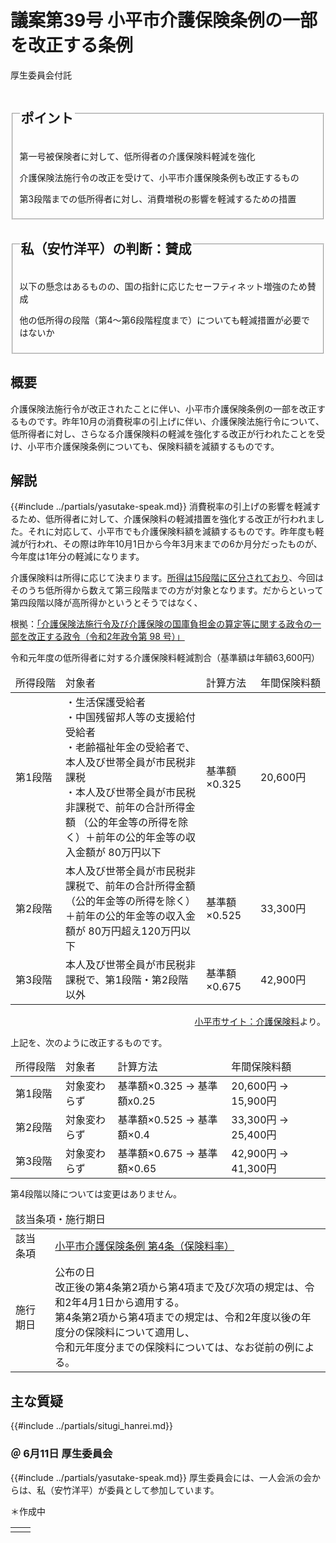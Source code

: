 # 議案第39号 小平市介護保険条例の一部を改正する条例

<i class="fa fa-gavel" aria-hidden="true"></i> 厚生委員会付託

<fieldset class="point">
  <legend>
    <h2 class="point"> ポイント </h2>
  </legend>
  <p class="point"><i class="fa fa-check" aria-hidden="true"></i> 第一号被保険者に対して、低所得者の介護保険料軽減を強化</p>
  <p class="point"><i class="fa fa-check" aria-hidden="true"></i> 介護保険法施行令の改正を受けて、小平市介護保険条例も改正するもの</p>
  <p class="point"><i class="fa fa-check" aria-hidden="true"></i> 第3段階までの低所得者に対し、消費増税の影響を軽減するための措置</p>
</fieldset>

<fieldset class="sanpi">
  <legend>
    <h2 class="sanpi"> <i class="fa fa-circle-o" aria-hidden="true"></i> 私（安竹洋平）の判断：賛成 </h2>
  </legend>
  <p class="sanpi"><i class="fa fa-circle-o" aria-hidden="true"></i> 以下の懸念はあるものの、国の指針に応じたセーフティネット増強のため賛成</p>
  <p class="sanpi"><i class="fa fa-exclamation-triangle" aria-hidden="true"></i> 他の低所得の段階（第4～第6段階程度まで）についても軽減措置が必要ではないか</p>
</fieldset>

## 概要
介護保険法施行令が改正されたことに伴い、小平市介護保険条例の一部を改正するものです。昨年10月の消費税率の引上げに伴い、介護保険法施行令について、低所得者に対し、さらなる介護保険料の軽減を強化する改正が行われたことを受け、小平市介護保険条例についても、保険料額を減額するものです。

## 解説
{{#include ../partials/yasutake-speak.md}} 消費税率の引上げの影響を軽減するため、低所得者に対して、介護保険料の軽減措置を強化する改正が行われました。それに対応して、小平市でも介護保険料額を減額するものです。昨年度も軽減が行われ、その際は昨年10月1日から今年3月末までの6か月分だったものが、今年度は1年分の軽減になります。

介護保険料は所得に応じて決まります。[所得は15段階に区分されており](https://www.city.kodaira.tokyo.jp/kurashi/000/000197.html)、今回はそのうち低所得から数えて第三段階までの方が対象となります。だからといって第四段階以降が高所得かというとそうではなく、

根拠：[「介護保険法施行令及び介護保険の国庫負担金の算定等に関する政令の一部を改正する政令（令和2年政令第 98 号）」](https://www.wam.go.jp/gyoseiShiryou-files/documents/2020/0401092137925/ksvol800.pdf)

令和元年度の低所得者に対する介護保険料軽減割合（基準額は年額63,600円）

<table>
    <thead>
        <tr>
            <td style="white-space: nowrap">所得段階</td>
            <td>対象者</td>
            <td style="white-space: nowrap">計算方法</td>
            <td style="white-space: nowrap">年間保険料額</td>
        </tr>
    </thead>
    <tbody>
        <tr>
            <td>第1段階</td>
            <td>・生活保護受給者<br>・中国残留邦人等の支援給付受給者<br>・老齢福祉年金の受給者で、本人及び世帯全員が市民税非課税<br>・本人及び世帯全員が市民税非課税で、前年の合計所得金額 （公的年金等の所得を除く）＋前年の公的年金等の収入金額が 80万円以下</td>
            <td>基準額×0.325</td>
            <td>20,600円</td>
        </tr>
        <tr>
            <td>第2段階</td>
            <td>本人及び世帯全員が市民税非課税で、前年の合計所得金額（公的年金等の所得を除く） ＋前年の公的年金等の収入金額が 80万円超え120万円以下</td>
            <td>基準額×0.525</td>
            <td>33,300円</td>
        </tr>
        <tr>
            <td>第3段階</td>
            <td>本人及び世帯全員が市民税非課税で、第1段階・第2段階以外</td>
            <td>基準額×0.675</td>
            <td>42,900円</td>
        </tr>
    </tbody>
</table>

<p style="text-align:right"><a href="https://www.city.kodaira.tokyo.jp/kurashi/000/000197.html">小平市サイト：介護保険料</a>より。</p>

上記を、次のように改正するものです。

<table style="margin:0">
    <thead>
        <tr>
            <td style="white-space: nowrap">所得段階</td>
            <td>対象者</td>
            <td style="white-space: nowrap">計算方法</td>
            <td style="white-space: nowrap">年間保険料額</td>
        </tr>
    </thead>
    <tbody>
        <tr>
            <td>第1段階</td>
            <td>対象変わらず</td>
            <td>基準額×0.325 → 基準額x0.25</td>
            <td>20,600円 → 15,900円</td>
        </tr>
        <tr>
            <td>第2段階</td>
            <td>対象変わらず</td>
            <td>基準額×0.525 → 基準額×0.4</td>
            <td>33,300円 → 25,400円</td>
        </tr>
        <tr>
            <td>第3段階</td>
            <td>対象変わらず</td>
            <td>基準額×0.675 → 基準額×0.65</td>
            <td>42,900円 → 41,300円</td>
        </tr>
    </tbody>
</table>

第4段階以降については変更はありません。

<table class="additional">
    <thead>
      <tr>
        <td colspan=2>該当条項・施行期日</td>
      </tr>
    </thead>
    <tr>
        <td>該当条項</td>
        <td><a href="https://www.city.kodaira.tokyo.jp/reiki/reiki_honbun/g135RG00000206.html#e000000194">小平市介護保険条例 第4条（保険料率）</a></td>
    </tr>
    <tr>
        <td>施行期日</td>
        <td>公布の日<br>改正後の第4条第2項から第4項まで及び次項の規定は、令和2年4月1日から適用する。<br>第4条第2項から第4項までの規定は、令和2年度以後の年度分の保険料について適用し、<br>令和元年度分までの保険料については、なお従前の例による。</td>
    </tr>
</table>


## 主な質疑
{{#include ../partials/situgi_hanrei.md}}

### ＠ 6月11日 厚生委員会
{{#include ../partials/yasutake-speak.md}} 厚生委員会には、一人会派の会からは、私（安竹洋平）が委員として参加しています。

＊作成中

<table class="qanda"><tr><td><i class="fa fa-question-circle-o" aria-label="その他 議員による質問"></i></td><td>

</td></tr></table>